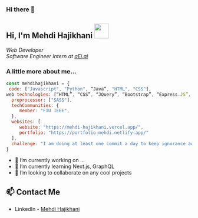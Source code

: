 ### Hi there 👋



<h2> Hi, I'm Mehdi Hajikhani <img src=" https://ibb.co/rsqYZjz" width="40"></h2>

<img align='right' src=" " width="230">

<p><em>Web Developer</br>
Software Engineer Intern at <a href="https://aei.ai/">aEi.ai</a>
</em></p>

### A little more about me...  

```javascript
const mehdihajikhani = {
 code: ["Javascript", "Python", “Java”, "HTML", "CSS"],
web technologies: [“HTML”, “CSS”, “JQuery”, “Bootstrap”, “Express.JS”, “Node.JS”, “React.JS”, “Next.JS”, ,”Redux”,“MySQL”, “MongoDB”]
  preprocessor: ["SASS"],
  techCommunities: {
     member: "FIU IEEE",
  },
  websites: [ 
     website: "https://mehdi-hajikhani.vercel.app/", 
     portfolio: "https://portfolio-mehdi.netlify.app/"
  ],
  challenge: "I am doing at least one commit a day to keep ignorance away "
}
```

- 🔭 I’m currently working on ...
- 🌱 I’m currently learning Next.js, GraphQL
- 👯 I’m looking to collaborate on any cool projects

## 📫 Contact Me
- LinkedIn - [Mehdi Hajikhani](https://www.linkedin.com/in/mehdi-hajikhani/)

